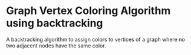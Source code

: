 # Graph Vertex Coloring Algorithm using backtracking

A backtracking algorithm to assign colors to vertices of a graph where no two adjacent nodes have the same color.
